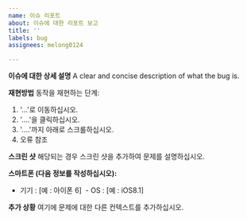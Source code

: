 ```yaml
---
name: 이슈 리포트
about: 이슈에 대한 리포트 보고
title: ''
labels: bug
assignees: melong0124

---
```


**이슈에 대한 상세 설명**
A clear and concise description of what the bug is.

**재현방법**
동작을 재현하는 단계:
1. '...'로 이동하십시오.
2. '....'을 클릭하십시오.
3. '....'까지 아래로 스크롤하십시오.
4. 오류 참조

**스크린 샷**
해당되는 경우 스크린 샷을 추가하여 문제를 설명하십시오.

**스마트폰 (다음 정보를 작성하십시오):**
 - 기기 : [예 : 아이폰 6]
 - OS : [예 : iOS8.1]

**추가 상황**
여기에 문제에 대한 다른 컨텍스트를 추가하십시오.
